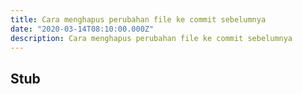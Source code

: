 ```yaml
---
title: Cara menghapus perubahan file ke commit sebelumnya
date: "2020-03-14T08:10:00.000Z"
description: Cara menghapus perubahan file ke commit sebelumnya
---
```


## Stub

